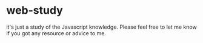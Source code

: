 # web-study
it's just a study of the Javascript knowledge.
Please feel free to let me know if you got any resource or advice to me.

